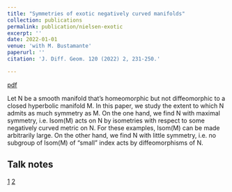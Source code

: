 ```yaml
---
title: "Symmetries of exotic negatively curved manifolds"
collection: publications
permalink: publication/nielsen-exotic
excerpt: ''
date: 2022-01-01
venue: 'with M. Bustamante'
paperurl: ''
citation: 'J. Diff. Geom. 120 (2022) 2, 231-250.'

---
```


[pdf](http://bena-tshishiku.github.io/files/papers/nielsen-exotic.pdf)

Let N be a smooth manifold that’s homeomorphic but not diffeomorphic 
to a closed hyperbolic manifold M. In this paper, we study the extent 
to which N admits as much symmetry as M. On the one hand, we find N with 
maximal symmetry, i.e. Isom(M) acts on N by isometries with respect to 
some negatively curved metric on N. For these examples, Isom(M) can be 
made arbitrarily large. On the other hand, we find N with little symmetry, 
i.e. no subgroup of Isom(M) of “small” index acts by diffeomorphisms of N.


## Talk notes 

[1](http://bena-tshishiku.github.io/files/talks/nielsen-exotic1.pdf)
[2](http://bena-tshishiku.github.io/files/talks/nielsen-exotic2.pdf)
